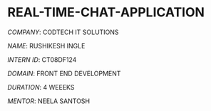 # REAL-TIME-CHAT-APPLICATION

*COMPANY*: CODTECH IT SOLUTIONS

*NAME*: RUSHIKESH INGLE

*INTERN ID*: CT08DF124

*DOMAIN*: FRONT END DEVELOPMENT

*DURATION*: 4 WEEEKS

*MENTOR*: NEELA SANTOSH
